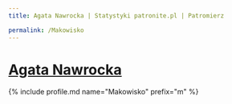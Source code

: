 ```yaml
---
title: Agata Nawrocka | Statystyki patronite.pl | Patromierz

permalink: /Makowisko
---
```


# [Agata Nawrocka](https://patronite.pl/Makowisko)

{% include profile.md name="Makowisko" prefix="m" %}
